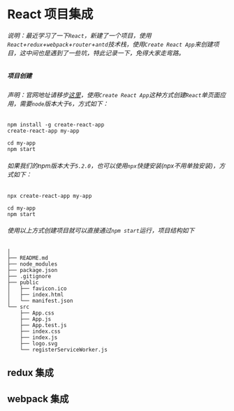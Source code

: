 # React 项目集成

###### 说明：最近学习了一下`React`，新建了一个项目，使用`React`+`redux`+`webpack`+`router`+`antd`技术栈，使用`Create React App`来创建项目，这中间也是遇到了一些坑，特此记录一下，免得大家走弯路。

##### 项目创建

###### 声明：官网地址请移步[这里](https://reactjs.org/docs/add-react-to-a-new-app.html)，使用`Create React App`这种方式创建`React`单页面应用，需要`node`版本大于`6`，方式如下：

```
npm install -g create-react-app
create-react-app my-app

cd my-app
npm start
```

###### 如果我们的npm版本大于`5.2.0`，也可以使用`npx`快捷安装(npx不用单独安装)，方式如下：

```
npx create-react-app my-app

cd my-app
npm start
```

###### 使用以上方式创建项目就可以直接通过`npm start`运行，项目结构如下

```
│
├── README.md
├── node_modules
├── package.json
├── .gitignore
├── public
│   ├── favicon.ico
│   ├── index.html
│   └── manifest.json
└── src
    ├── App.css
    ├── App.js
    ├── App.test.js
    ├── index.css
    ├── index.js
    ├── logo.svg
    └── registerServiceWorker.js

```

## redux 集成


## webpack 集成